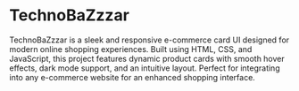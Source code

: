 # TechnoBaZzzar
TechnoBaZzzar is a sleek and responsive e-commerce card UI designed for modern online shopping experiences. Built using HTML, CSS, and JavaScript, this project features dynamic product cards with smooth hover effects, dark mode support, and an intuitive layout. Perfect for integrating into any e-commerce website for an enhanced shopping interface.
